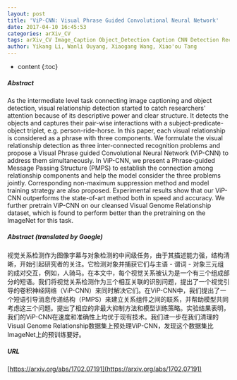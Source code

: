 ```yaml
---
layout: post
title: 'ViP-CNN: Visual Phrase Guided Convolutional Neural Network'
date: 2017-04-10 16:45:53
categories: arXiv_CV
tags: arXiv_CV Image_Caption Object_Detection Caption CNN Detection Recognition
author: Yikang Li, Wanli Ouyang, Xiaogang Wang, Xiao'ou Tang
---
```


* content
{:toc}

##### Abstract
As the intermediate level task connecting image captioning and object detection, visual relationship detection started to catch researchers' attention because of its descriptive power and clear structure. It detects the objects and captures their pair-wise interactions with a subject-predicate-object triplet, e.g. person-ride-horse. In this paper, each visual relationship is considered as a phrase with three components. We formulate the visual relationship detection as three inter-connected recognition problems and propose a Visual Phrase guided Convolutional Neural Network (ViP-CNN) to address them simultaneously. In ViP-CNN, we present a Phrase-guided Message Passing Structure (PMPS) to establish the connection among relationship components and help the model consider the three problems jointly. Corresponding non-maximum suppression method and model training strategy are also proposed. Experimental results show that our ViP-CNN outperforms the state-of-art method both in speed and accuracy. We further pretrain ViP-CNN on our cleansed Visual Genome Relationship dataset, which is found to perform better than the pretraining on the ImageNet for this task.

##### Abstract (translated by Google)
视觉关系检测作为图像字幕与对象检测的中间级任务，由于其描述能力强，结构清晰，开始引起研究者的关注。它检测对象并捕获它们与主语 - 谓词 - 对象三元组的成对交互，例如，人骑马。在本文中，每个视觉关系被认为是一个有三个组成部分的短语。我们将视觉关系检测作为三个相互关联的识别问题，提出了一个视觉引导的卷积神经网络（ViP-CNN）来同时解决它们。在ViP-CNN中，我们提出了一个短语引导消息传递结构（PMPS）来建立关系组件之间的联系，并帮助模型共同考虑这三个问题。提出了相应的非最大抑制方法和模型训练策略。实验结果表明，我们的ViP-CNN在速度和准确性上均优于现有技术。我们进一步在我们清理的Visual Genome Relationship数据集上预处理ViP-CNN，发现这个数据集比ImageNet上的预训练要好。

##### URL
[https://arxiv.org/abs/1702.07191](https://arxiv.org/abs/1702.07191)

